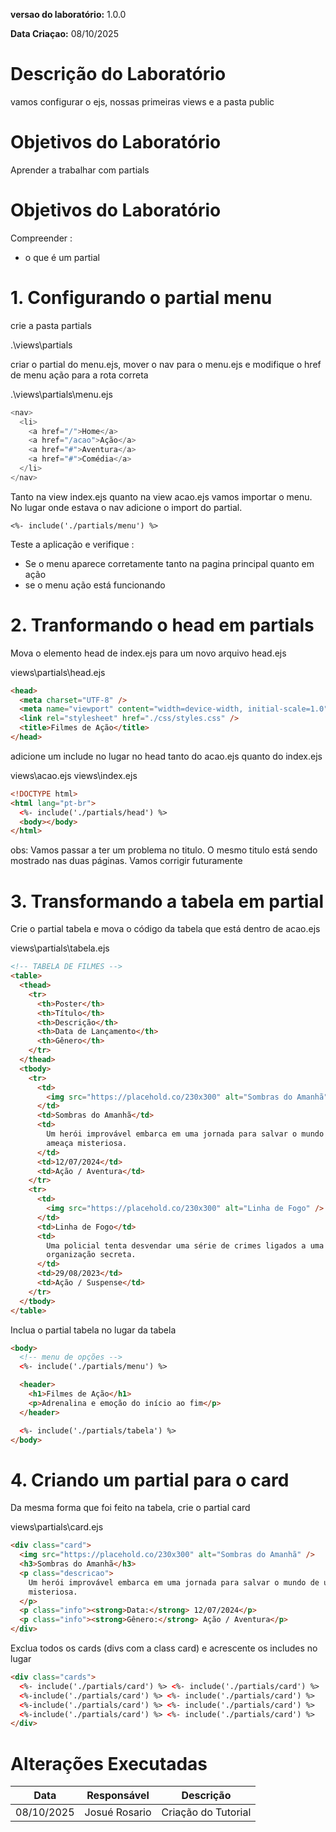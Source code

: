 **versao do laboratório:** 1.0.0

**Data Criaçao:** 08/10/2025

# Descrição do Laboratório

vamos configurar o ejs, nossas primeiras views e a pasta public

# Objetivos do Laboratório

Aprender a trabalhar com partials

# Objetivos do Laboratório

Compreender :

- o que é um partial

# 1. Configurando o partial menu

crie a pasta partials

.\views\partials

criar o partial do menu.ejs, mover o nav para o menu.ejs e modifique o href de menu ação para a rota correta

.\views\partials\menu.ejs

```javascript
<nav>
  <li>
    <a href="/">Home</a>
    <a href="/acao">Ação</a>
    <a href="#">Aventura</a>
    <a href="#">Comédia</a>
  </li>
</nav>
```

Tanto na view index.ejs quanto na view acao.ejs vamos importar o menu. No lugar onde estava o nav adicione o import do partial.

`<%- include('./partials/menu') %>`

Teste a aplicação e verifique :

- Se o menu aparece corretamente tanto na pagina principal quanto em ação
- se o menu ação está funcionando

# 2. Tranformando o head em partials

Mova o elemento head de index.ejs para um novo arquivo head.ejs

views\partials\head.ejs

```html
<head>
  <meta charset="UTF-8" />
  <meta name="viewport" content="width=device-width, initial-scale=1.0" />
  <link rel="stylesheet" href="./css/styles.css" />
  <title>Filmes de Ação</title>
</head>
```

adicione um include no lugar no head tanto do acao.ejs quanto do index.ejs

views\acao.ejs
views\index.ejs

```html
<!DOCTYPE html>
<html lang="pt-br">
  <%- include('./partials/head') %>
  <body></body>
</html>
```

obs: Vamos passar a ter um problema no titulo. O mesmo titulo está sendo mostrado nas duas páginas. Vamos corrigir futuramente

# 3. Transformando a tabela em partial

Crie o partial tabela e mova o código da tabela que está dentro de acao.ejs

views\partials\tabela.ejs

```html
<!-- TABELA DE FILMES -->
<table>
  <thead>
    <tr>
      <th>Poster</th>
      <th>Título</th>
      <th>Descrição</th>
      <th>Data de Lançamento</th>
      <th>Gênero</th>
    </tr>
  </thead>
  <tbody>
    <tr>
      <td>
        <img src="https://placehold.co/230x300" alt="Sombras do Amanhã" />
      </td>
      <td>Sombras do Amanhã</td>
      <td>
        Um herói improvável embarca em uma jornada para salvar o mundo de uma
        ameaça misteriosa.
      </td>
      <td>12/07/2024</td>
      <td>Ação / Aventura</td>
    </tr>
    <tr>
      <td>
        <img src="https://placehold.co/230x300" alt="Linha de Fogo" />
      </td>
      <td>Linha de Fogo</td>
      <td>
        Uma policial tenta desvendar uma série de crimes ligados a uma
        organização secreta.
      </td>
      <td>29/08/2023</td>
      <td>Ação / Suspense</td>
    </tr>
  </tbody>
</table>
```

Inclua o partial tabela no lugar da tabela

```html
<body>
  <!-- menu de opções -->
  <%- include('./partials/menu') %>

  <header>
    <h1>Filmes de Ação</h1>
    <p>Adrenalina e emoção do início ao fim</p>
  </header>

  <%- include('./partials/tabela') %>
</body>
```

# 4. Criando um partial para o card

Da mesma forma que foi feito na tabela, crie o partial card

views\partials\card.ejs

```html
<div class="card">
  <img src="https://placehold.co/230x300" alt="Sombras do Amanhã" />
  <h3>Sombras do Amanhã</h3>
  <p class="descricao">
    Um herói improvável embarca em uma jornada para salvar o mundo de uma ameaça
    misteriosa.
  </p>
  <p class="info"><strong>Data:</strong> 12/07/2024</p>
  <p class="info"><strong>Gênero:</strong> Ação / Aventura</p>
</div>
```

Exclua todos os cards (divs com a class card) e acrescente os includes no lugar

```html
<div class="cards">
  <%- include('./partials/card') %> <%- include('./partials/card') %>
  <%-include('./partials/card') %> <%- include('./partials/card') %>
  <%-include('./partials/card') %> <%- include('./partials/card') %>
  <%-include('./partials/card') %> <%- include('./partials/card') %>
</div>
```

# Alterações Executadas

| Data       | Responsável   | Descrição           |
| ---------- | ------------- | ------------------- |
| 08/10/2025 | Josué Rosario | Criação do Tutorial |
